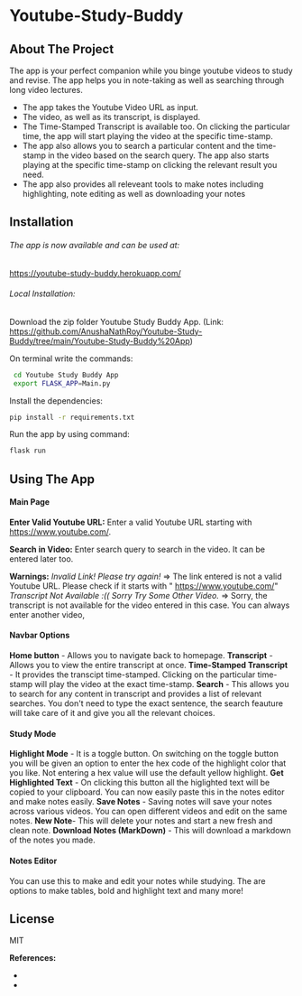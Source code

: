 # Youtube-Study-Buddy

## About The Project
The app is your perfect companion while you binge youtube videos to study and revise. The app helps you in note-taking as well as searching through long video lectures.

- The app takes the Youtube Video URL as input.
- The video, as well as its transcript, is displayed.
- The Time-Stamped Transcript is available too. On clicking the particular time, the app will start playing the video at the specific time-stamp.
- The app also allows you to search a particular content and the time-stamp in the video based on the search query. The app also starts playing at the specific time-stamp on clicking the relevant result you need.
- The app also provides all releveant tools to make notes including highlighting, note editing as well as downloading your notes


## Installation

###### The app is now available and can be used at:
https://youtube-study-buddy.herokuapp.com/

###### Local Installation:

Download the zip folder Youtube Study Buddy App. 
(Link: https://github.com/AnushaNathRoy/Youtube-Study-Buddy/tree/main/Youtube-Study-Buddy%20App)

On terminal write the commands:

```sh
 cd Youtube Study Buddy App
 export FLASK_APP=Main.py
```

Install the dependencies:

```sh
pip install -r requirements.txt
```

Run the app by using command:

```sh
flask run
```

## Using The App

#### Main Page

**Enter Valid Youtube URL:**
Enter a valid Youtube URL starting with https://www.youtube.com/.

**Search in Video:**
Enter search query to search in the video. It can be entered later too.

**Warnings:**
 *Invalid Link! Please try again!* => The link entered is not a valid Youtube URL. Please check if it starts with " https://www.youtube.com/"
*Transcript Not Available :(( Sorry Try Some Other Video.* => Sorry, the transcript is not available for the video entered in this case. You can always enter another video,  


#### Navbar Options
**Home button** - Allows you to navigate back to homepage.
**Transcript** - Allows you to view the entire transcript at once.
**Time-Stamped Transcript** - It provides the transcipt time-stamped. Clicking on the particular time-stamp will play the video at the exact time-stamp.
**Search** - This allows you to search for any content in transcript and provides a list of relevant searches. You don't need to type the exact sentence, the search feauture will take care of it and give you all the relevant choices.

#### Study Mode
**Highlight Mode** - It is a toggle button. On switching on the toggle button you will be given an option to enter the hex code of the highlight color that you like. Not entering a hex value will use the default yellow highlight.
**Get Highlighted Text** - On clicking this button all the higlighted text will be copied to your clipboard. You can now easily paste this in the notes editor and make notes easily. 
**Save Notes** - Saving notes will save your notes across various videos. You can open different videos and edit on the same notes. 
**New Note**- This will delete your notes and start a new fresh and clean note.
**Download Notes (MarkDown)** - This will download a markdown of the notes you made.

#### Notes Editor

You can use this to make and edit your notes while studying. The are options to make tables, bold and highlight text and many more!

## License

MIT

**References:**
- [video in demo]:   <https://www.youtube.com/watch?v=yOgAbKJGrTA>
- [video in demo]: <https://www.youtube.com/watch?v=I4pQbo5MQOs>
   
 
